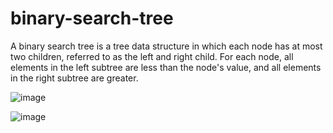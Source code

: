 # binary-search-tree
A binary search tree is a tree data structure in which each node has at most two children, referred to as the left and right child. 
For each node, all elements in the left subtree are less than the node's value, and all elements in the right subtree are greater.

![image](https://github.com/raionpac/binary-search-tree/assets/18443784/7692a4ca-08eb-4b8c-8096-f24bd4dc74ab)

![image](https://github.com/raionpac/binary-search-tree/assets/18443784/24b4e741-2754-4dc6-9195-6b999b6f38ae)

